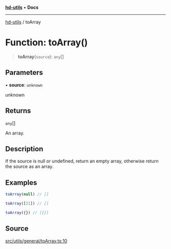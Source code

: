 [**hd-utils**](../README.md) • **Docs**

***

[hd-utils](../globals.md) / toArray

# Function: toArray()

> **toArray**(`source`): `any`[]

## Parameters

• **source**: `unknown`

unknown

## Returns

`any`[]

An array.

## Description

If the source is null or undefined, return an empty array, otherwise return the source as an array.

## Examples

```ts
toArray(null) // []
```

```ts
toArray([21]) // []
```

```ts
toArray({}) // [{}]
```

## Source

[src/utils/general/toArray.ts:10](https://github.com/AhmadHddad/h-utils/blob/f7bb9ae71f981ffef49079271b9540862594b7e6/src/utils/general/toArray.ts#L10)
